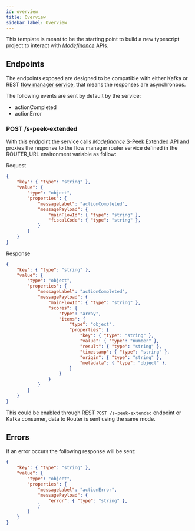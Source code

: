 ```yaml
---
id: overview
title: Overview
sidebar_label: Overview
---
```

This template is meant to be the starting point to build a new typescript project to interact with [*Modefinance*](https://www.modefinance.com/en) APIs.

## Endpoints
The endpoints exposed are designed to be compatible with either Kafka or REST [flow manager service](../../runtime_suite/flow-manager-service/overview), that means the responses are asynchronous. 

The following events are sent by default by the service:
- actionCompleted
- actionError

### POST /s-peek-extended
With this endpoint the service calls [*Modefinance* S-Peek Extended API](https://api.modefinancegate.com/it/doc/v1/index) and proxies the response to the flow manager router service defined in the ROUTER_URL environment variable as follow:

Request
```json
{
    "key": { "type": "string" },
    "value": {
        "type": "object",
        "properties": {
            "messageLabel": "actionCompleted",
            "messagePayload": {
                "mainFlowId": { "type": "string" },
                "fiscalCode": { "type": "string" },
            }
        }
    }
}
```

Response
```json
{
    "key": { "type": "string" },
    "value": {
        "type": "object",
        "properties": {
            "messageLabel": "actionCompleted",
            "messagePayload": {
                "mainFlowId": { "type": "string" },
                "scores": {
                    "type": "array",
                    "items": {
                        "type": "object",
                        "properties": {
                            "key": { "type": "string" },
                            "value": { "type": "number" },
                            "result": { "type": "string" },
                            "timestamp": { "type": "string" },
                            "origin": { "type": "string" },
                            "metadata": { "type": "object" },
                        }
                    } 
                }
            }
        }
    }
}
```
This could be enabled through REST `POST /s-peek-extended` endpoint or Kafka consumer, data to Router is sent using the same mode.


## Errors
If an error occurs the following response will be sent:
```json
{
    "key": { "type": "string" },
    "value": {
        "type": "object",
        "properties": {
            "messageLabel": "actionError",
            "messagePayload": {
                "error": { "type": "string" },
            }
        }
    }
}
```
